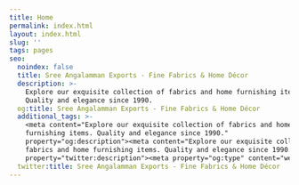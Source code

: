 ```yaml
---
title: Home
permalink: index.html
layout: index.html
slug: ''
tags: pages
seo:
  noindex: false
  title: Sree Angalamman Exports - Fine Fabrics & Home Décor
  description: >-
    Explore our exquisite collection of fabrics and home furnishing items.
    Quality and elegance since 1990.
  og:title: Sree Angalamman Exports - Fine Fabrics & Home Décor
  additional_tags: >-
    <meta content="Explore our exquisite collection of fabrics and home
    furnishing items. Quality and elegance since 1990."
    property="og:description"><meta content="Explore our exquisite collection of
    fabrics and home furnishing items. Quality and elegance since 1990."
    property="twitter:description"><meta property="og:type" content="website">
  twitter:title: Sree Angalamman Exports - Fine Fabrics & Home Décor
---
```



